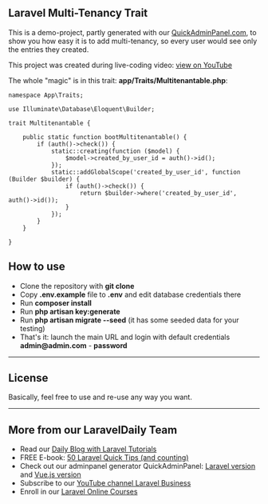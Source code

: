 ## Laravel Multi-Tenancy Trait

This is a demo-project, partly generated with our [QuickAdminPanel.com](https://quickadminpanel.com), to show you how easy it is to add multi-tenancy, so every user would see only the entries they created.

This project was created during live-coding video: [view on YouTube](https://youtu.be/nCiNqboYFVQ)

The whole "magic" is in this trait: __app/Traits/Multitenantable.php__:

```
namespace App\Traits;

use Illuminate\Database\Eloquent\Builder;

trait Multitenantable {

    public static function bootMultitenantable() {
        if (auth()->check()) {
            static::creating(function ($model) {
                $model->created_by_user_id = auth()->id();
            });
            static::addGlobalScope('created_by_user_id', function (Builder $builder) {
                if (auth()->check()) {
                    return $builder->where('created_by_user_id', auth()->id());
                }
            });
        }
    }

}
```

## How to use

- Clone the repository with __git clone__
- Copy __.env.example__ file to __.env__ and edit database credentials there
- Run __composer install__
- Run __php artisan key:generate__
- Run __php artisan migrate --seed__ (it has some seeded data for your testing)
- That's it: launch the main URL and login with default credentials __admin@admin.com__ - __password__

---

## License

Basically, feel free to use and re-use any way you want.

---

## More from our LaravelDaily Team

- Read our [Daily Blog with Laravel Tutorials](https://laraveldaily.com)
- FREE E-book: [50 Laravel Quick Tips (and counting)](https://laraveldaily.com/free-e-book-40-laravel-quick-tips-and-counting/)
- Check out our adminpanel generator QuickAdminPanel: [Laravel version](https://quickadminpanel.com) and [Vue.js version](https://vue.quickadminpanel.com)
- Subscribe to our [YouTube channel Laravel Business](https://www.youtube.com/channel/UCTuplgOBi6tJIlesIboymGA)
- Enroll in our [Laravel Online Courses](https://laraveldaily.teachable.com/)
